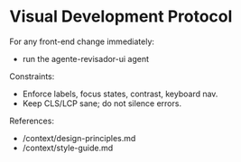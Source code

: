 ﻿# Visual Development Protocol

For any front-end change immediately:
- run the agente-revisador-ui agent

Constraints:
- Enforce labels, focus states, contrast, keyboard nav.
- Keep CLS/LCP sane; do not silence errors.

References:
- /context/design-principles.md
- /context/style-guide.md
